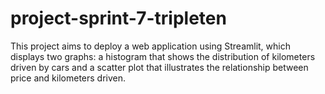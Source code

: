 # project-sprint-7-tripleten

This project aims to deploy a web application using Streamlit, 
which displays two graphs: a histogram that shows the distribution 
of kilometers driven by cars and a scatter plot that illustrates the 
relationship between price and kilometers driven.